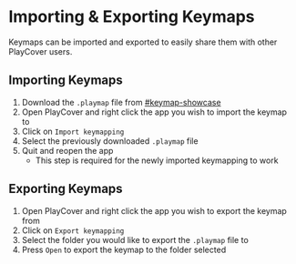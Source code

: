 # Importing & Exporting Keymaps

Keymaps can be imported and exported to easily share them with other PlayCover users.

## Importing Keymaps

1. Download the `.playmap` file from [#keymap-showcase](https://discord.com/channels/871829896492642387/922068254569160745)
2. Open PlayCover and right click the app you wish to import the keymap to
3. Click on `Import keymapping`
4. Select the previously downloaded `.playmap` file
5. Quit and reopen the app
    - This step is required for the newly imported keymapping to work

## Exporting Keymaps

1. Open PlayCover and right click the app you wish to export the keymap from
2. Click on `Export keymapping`
3. Select the folder you would like to export the `.playmap` file to
4. Press `Open` to export the keymap to the folder selected